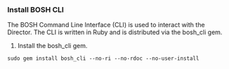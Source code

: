 ### Install BOSH CLI

The BOSH Command Line Interface (CLI) is used to interact with the Director. The CLI is written in Ruby and is distributed via the bosh_cli gem.

1. Install the bosh_cli gem.
```
sudo gem install bosh_cli --no-ri --no-rdoc --no-user-install
```
